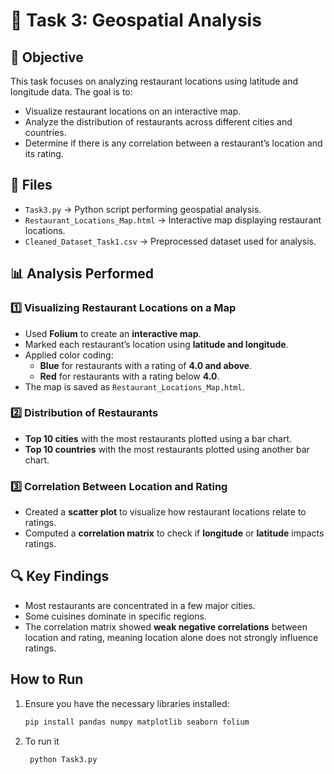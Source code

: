 # 📍 Task 3: Geospatial Analysis  

## 📝 Objective  
This task focuses on analyzing restaurant locations using latitude and longitude data. The goal is to:  
- Visualize restaurant locations on an interactive map.  
- Analyze the distribution of restaurants across different cities and countries.  
- Determine if there is any correlation between a restaurant’s location and its rating.  

## 📂 Files  
- `Task3.py` → Python script performing geospatial analysis.  
- `Restaurant_Locations_Map.html` → Interactive map displaying restaurant locations.  
- `Cleaned_Dataset_Task1.csv` → Preprocessed dataset used for analysis.  

## 📊 Analysis Performed  
### 1️⃣ **Visualizing Restaurant Locations on a Map**  
- Used **Folium** to create an **interactive map**.  
- Marked each restaurant’s location using **latitude and longitude**.  
- Applied color coding:  
  - **Blue** for restaurants with a rating of **4.0 and above**.  
  - **Red** for restaurants with a rating below **4.0**.  
- The map is saved as `Restaurant_Locations_Map.html`.  

### 2️⃣ **Distribution of Restaurants**  
- **Top 10 cities** with the most restaurants plotted using a bar chart.  
- **Top 10 countries** with the most restaurants plotted using another bar chart.  

### 3️⃣ **Correlation Between Location and Rating**  
- Created a **scatter plot** to visualize how restaurant locations relate to ratings.  
- Computed a **correlation matrix** to check if **longitude** or **latitude** impacts ratings.  

## 🔍 Key Findings  
- Most restaurants are concentrated in a few major cities.  
- Some cuisines dominate in specific regions.  
- The correlation matrix showed **weak negative correlations** between location and rating, meaning location alone does not strongly influence ratings.  

##  How to Run  
1. Ensure you have the necessary libraries installed:  
   ```bash
   pip install pandas numpy matplotlib seaborn folium
2. To run it
   ```bash
    python Task3.py
